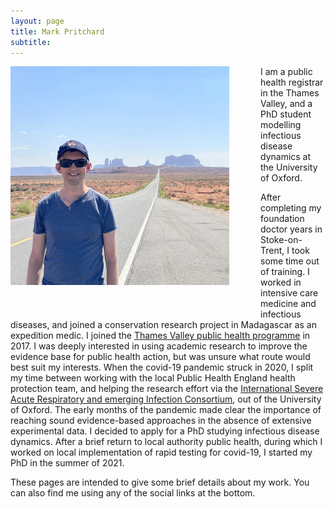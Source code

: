 ```yaml
---
layout: page
title: Mark Pritchard
subtitle: 
---
```


<img style="float: left; padding: 0px 50px 50px 0px;" width="350" height="350" src="https://github.com/markgpritchard/markgpritchard.github.io/blob/master/assets/img/IMG_0598.jpg?raw=true" alt="Mark Pritchard, photographed in southern Utah near Monument Valley"/>

I am a public health registrar in the Thames Valley, and a PhD student modelling infectious disease dynamics at the University of Oxford. 

After completing my foundation doctor years in Stoke-on-Trent, I took some time out of training. I worked in intensive care medicine and infectious diseases, and joined a conservation research project in Madagascar as an expedition medic. I joined the [Thames Valley public health programme](https://www.oxsph.org/) in 2017. I was deeply interested in using academic research to improve the evidence base for public health action, but was unsure what route would best suit my interests. When the covid-19 pandemic struck in 2020, I split my time between working with the local Public Health England health protection team, and helping the research effort via the [International Severe Acute Respiratory and emerging Infection Consortium](https://isaric.org/), out of the University of Oxford. The early months of the pandemic made clear the importance of reaching sound evidence-based approaches in the absence of extensive experimental data. I decided to apply for a PhD studying infectious disease dynamics. After a brief return to local authority public health, during which I worked on local implementation of rapid testing for covid-19, I started my PhD in the summer of 2021.

These pages are intended to give some brief details about my work. You can also find me using any of the social links at the bottom. 